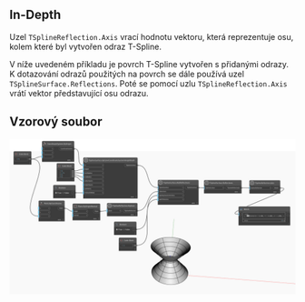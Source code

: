 ## In-Depth
Uzel `TSplineReflection.Axis` vrací hodnotu vektoru, která reprezentuje osu, kolem které byl vytvořen odraz T-Spline.

V níže uvedeném příkladu je povrch T-Spline vytvořen s přidanými odrazy. K dotazování odrazů použitých na povrch se dále používá uzel `TSplineSurface.Reflections`. Poté se pomocí uzlu `TSplineReflection.Axis` vrátí vektor představující osu odrazu.


## Vzorový soubor

![Example](./Autodesk.DesignScript.Geometry.TSpline.TSplineReflection.Axis_img.jpg)
